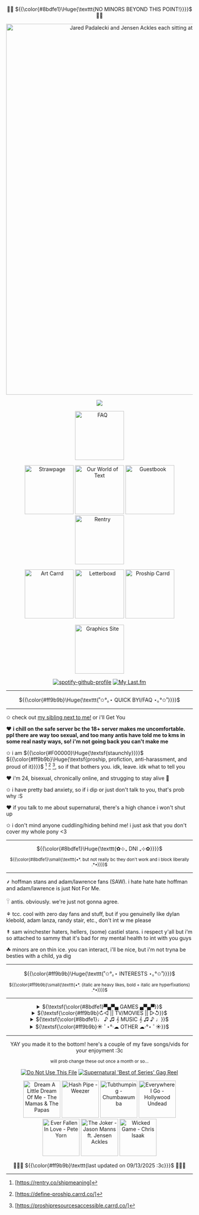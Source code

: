 <!--don't look at this it's a mess bc i'm too used to HTML and CSS </3-->
<p align="center">🌈🍖 ${{\color{#8bdfe1}\Huge{\texttt{NO MINORS BEYOND THIS POINT!}}}}$ 🍖🌈</p>

<div align="center">
  <a href="https://files.catbox.moe/3mqecu.jpg" target="_blank"><img width="1000" src="https://files.catbox.moe/ntpsn9.gif" alt="Jared Padalecki and Jensen Ackles each sitting at the end of the bed, Jared is rubbing Jensen's knee"></a>
</div> 

<!--psst, if you wanna use this, just copy paste this - ![](https://komarev.com/ghpvc/?username= YOUR USER e&color=ff63c1) - just replace "YOUR USER" with your username AND remove the spaces!  
you also need to have a blank line between the opening div and the counter :3c -->
<div align="center">

  ![](https://komarev.com/ghpvc/?username=MissSkunkye&color=ff9b9b)
</div>

<div align="center">
  <a href="https://rentry.co/skunkyfaq"><img width="132" src="https://files.catbox.moe/jtpifj.gif" alt="FAQ"></a>
  
  <a href="https://missskunkyver2.straw.page/" target="_blank"><img width="132" src="https://files.catbox.moe/j602wy.gif" alt="Strawpage"></a>
  <a href="https://ourworldoftext.com/skunkys_world" target="_blank"><img width="132" src="https://files.catbox.moe/6acbgf.gif" alt="Our World of Text"></a>
  <a href="https://users3.smartgb.com/g/g.php?a=s&amp;i=g36-36309-7f" target="_blank"><img width="132" src="https://files.catbox.moe/cfi3wz.gif" alt="Guestbook"></a>
  <a href="https://rentry.co/missskunky" target="_blank"><img width="132" src="https://files.catbox.moe/ak5liq.gif" alt="Rentry"></a>
 <br>
 <!-- replace below w <a href="https://missskunkyart.crd.co/" target="_blank"><img width="132" src="https://files.catbox.moe/t5g6zd.gif" alt="Art Carrd"></a> -->
  <a href="https://missskunkyart.crd.co/" target="_blank"><img width="132" src="https://files.catbox.moe/ujviwy.gif" alt="Art Carrd"></a>
  <a href="https://letterboxd.com/Skunk314/" target="_blank"><img width="132" src="https://files.catbox.moe/tr8akb.gif" alt="Letterboxd"></a>
  <a href="https://proshipresourcesaccessible.carrd.co/" target="_blank"><img width="132" src="https://files.catbox.moe/qsu37q.gif" alt="Proship Carrd"></a>
  
  <a href="https://missskunky-graphics.neocities.org/" target="_blank"><img width="132" src="https://files.catbox.moe/kv2t3n.gif" alt="Graphics Site"></a>
</div>

<!--for the spotify one, you need to go to https://github.com/kittinan/spotify-github-profile and follow the steps!
  
    for the last.fm one, you need to go to https://github.com/JeffreyCA/lastfm-recently-played-readme and do the same :3c-->
<div align="center">
  
  [![spotify-github-profile](https://spotify-github-profile.kittinanx.com/api/view?uid=12136013103&cover_image=true&theme=default&show_offline=true&background_color=886f94&interchange=true&bar_color=ffffff&bar_color_cover=true)](https://spotify-github-profile.kittinanx.com/api/view?uid=12136013103&redirect=true)
  [![My Last.fm](https://lastfm-recently-played.vercel.app/api?user=missskunky&count=7&show_user=always&header_style=compact_stats_only&bg_color=886f94&width=320)](https://www.last.fm/user/missskunky)
</div>

*******
<p align="center">${{\color{#ff9b9b}\Huge{\texttt{˚✩°｡⋆ QUICK BYI/FAQ ⋆｡°✩˚}}}}$</h2>

*******
  ✩ check out <a href="https://github.com/Michael-Afton1983">my sibling next to me!</a> or i'll Get You
 
  ♥ <strong>i chill on the safe server bc the 18+ server makes me uncomfortable. ppl there are way too sexual, and too many antis have told me to kms in some real nasty ways, so! i'm not going back you can't      make me</strong>
 
  ✩ i am ${{\color{#F00000}\Huge{\textsf{staunchly}}}}$ ${{\color{#ff9b9b}\Huge{\textsf{proship, profiction, anti-harassment, and proud of it}}}}$ [^1] [^2] [^3], so if that bothers you. idk, leave. idk what to   tell you
 
  ♥ i'm 24, bisexual, chronically online, and strugging to stay alive 🤙
 
  ✩ i have pretty bad anxiety, so if i dip or just don't talk to you, that's prob why :S
 
  ♥ if you talk to me about supernatural, there's a high chance i won't shut up

  ✩ i don't mind anyone cuddling/hiding behind me! i just ask that you don't cover my whole pony <3
*******

<p align="center">${{\color{#8bdfe1}\Huge{\texttt{✿⊹₊ DNI ₊⊹✿}}}}$ </p>
<p align="center"><sup> ${{\color{#8bdfe1}\small{\texttt{•*. but not really bc they don't work and i block liberally .*•}}}}$ </sup></p>

*******
  ⸙ hoffman stans and adam/lawrence fans (SAW). i hate hate hate hoffman and adam/lawrence is just Not For Me. 

  𓋼 antis. obviously. we're just not gonna agree.

  ⚘ tcc. cool with zero day fans and stuff, but if you genuinelly like dylan klebold, adam lanza, randy stair, etc., don't int w me please

  ↟ sam winchester haters, hellers, (some) castiel stans. i respect y'all but i'm so attached to sammy that it's bad for my mental health to int with you guys

  ☘︎ minors are on thin ice. you can interact, i'll be nice, but i'm not tryna be besties with a child, ya dig
*******
<p align="center">${{\color{#ff9b9b}\Huge{\texttt{˚✩°｡⋆ INTERESTS ⋆｡°✩˚}}}}$ </p>
<p align="center"><sup> ${{\color{#ff9b9b}\small{\texttt{•*. (italic are heavy likes, bold + italic are hyperfixations) .*•}}}}$ </sup></p>

*******
<div align="center">  
          <!--  GAMES  -->  
  <details>
    <summary>${\textsf{\color{#8bdfe1}▀▄▀▄ GAMES ▄▀▄▀}}$</summary>
    <table>
      <tr>
        <td><i>stardew valley</i></th>
        <td><i>pony town</i></th>
        <td><b><i>fnaf sb</b></i></td>
        <td>TCOAAL</td>
      </tr>
      <tr>
        <td>animal crossing</td>
        <td><i>powerwash sim</i></td>
        <td><b><i>roblox</i></b></td>
        <td>sonic</td>
      </tr>
      <tr>
        <td>minecraft</td>
        <td><b><i>portal</i></b></td>
        <td><i>mass effect</i></td>
        <td>subnautica</td>
      </tr>
      <tr>
        <td>skyrim</td>
        <td>outlast</td>
        <td><b><i>myhouse.wad</i></b></td>
        <td>mario kart</td>
      </tr>
    </table>
  </details>
          <!--  MOVIES  -->
  <details>
    <summary>${\textsf{\color{#ff9b9b}↻◁ || TV/MOVIES || ▷↺}}$</summary>
    <table>
      <tr>
        <td><b><i>MCU</i></b></td>
        <td><i>iasip</i></td>
        <td><b><i>SUPERNATURAL</i></b></td>
        <td><i>WKUK</i></td>
      </tr>
      <tr>
        <td><i>smiling friends</i></td>
        <td><b><i>monsters inc</i></b></td>
        <td><i>twin peaks</i></td>
        <td><i>american dad</i></td>
      </tr>
      <tr>
        <td>american horror story</td>
        <td>family guy</td>
        <td>spongebob</td>
        <td>tawog</td>
      </tr>
      <tr>
        <td><i>haunting of hill house</i></td>
        <td>SAW</td>
        <td>tadc</td>
        <td><i>flapjack</i></td>
      </tr>
    </table>
  </details>
          <!--  MUSIC  -->
  <details>
    <table>
      <summary>${\textsf{\color{#8bdfe1}♩ ♪ ♫ 𝄞 MUSIC 𝄞 ♫ ♪ ♩}}$</summary>
      <tr>
        <td><b><i>heathers</i></b></td>
        <td><i>ride the cyclone</i></td>
        <td><i>cats</i></td>
        <td><b><i>cabaret</i></b></td>
      </tr>
      <tr>
        <td><i>chicago</i></td>
        <td>fall out boy</td>
        <td>green day</td>
        <td>three days grace</td>
      </tr>
      <tr>
        <td>panic at the disco</td>
        <td>blink-182</td>
        <td>hollywood undead</td>
        <td>chappell roan</td>
      </tr>
      <tr>
        <td><i>my chemical romance</i></td>
        <td>kesha</td>
        <td>joji</td>
        <td>symmetry icon ;)</td>
      </tr>
    </table>
  </details>
          <!--  OTHER  -->
  <details>
    <summary>${\textsf{\color{#ff9b9b}☀︎ ﾟ⋆°·☁︎ OTHER ☁︎·°⋆ ﾟ☀︎}}$</summary>
    <table>
      <tr>
        <td><i>creepcast/wendigoon/papa meat!</i></td>
        <td><i>markiplier</i></td>
        <td>jeremiah 985</td>
        <td>car crash videos</td>
      </tr>
      <tr>
        <td>creepypasta</td>
        <td><i>police bodycam vids</i></td>
        <td>furries</td>
        <td>horror</td>
      </tr>
      <tr>
        <td><i>astralspiff</i></td>
        <td>tapirs</td>
        <td>gene from the beatles</td>
        <td>sammy</td>
      </tr>
      <tr>
        <td><b><i>wincest</i></b></td>
        <td><i>tumblr</i></td>
        <td><b><i>RDJ</i></b></td>
        <td><b><i>JARED PADALECKI</i></b></td>
      </tr>
    </table>
  </details>
</div>

*******
<div align="center">
  <p>YAY you made it to the bottom! here's a couple of my fave songs/vids for your enjoyment :3c</p>
  <sup>will prob change these out once a month or so...</sup>

  <a href="https://www.youtube.com/watch?v=EbxoDbcoZs4&amp;t=5090s" title="Do Not Use This File"><img src="https://files.catbox.moe/4bxdae.png" alt="Do Not Use This File"></a>
  <a href="https://www.youtube.com/watch?v=MMdXZV41jM0" title="Supernatural 'Best of Series' Gag Reel"><img src="https://files.catbox.moe/19hk80.png" alt="Supernatural 'Best of Series' Gag Reel"></a>

<!--
  <a href="https://youtu.be/KBzaZXbhIzc?si=MbiABOvI2JQu1V1B" title="Jackie's Box - Otamatone Cover"><img src="https://files.catbox.moe/mmcfgi.png" alt="Jackie's Box - Otamatone Cover"></a>
  <a href="https://youtu.be/9wJI0JaFXps?si=4skbttu9VxCgFP-Z" title="Trying To Find My Worst Fears (feat. Wendigoon)"><img src="https://files.catbox.moe/lsmoc1.png" alt="Trying To Find My Worst Fears (feat. Wendigoon)"></a>
  <a href="https://youtu.be/ESOyXKytHr4?si=oeewU7HBN15gZCaU" title="FF Debates 2011: Elijah Wood Challenges Dominic Monaghan"><img src="https://files.catbox.moe/f05v0o.png" alt="FF Debates 2011: Elijah Wood Challenges Dominic Monaghan"></a>
  <a href="https://youtu.be/ESOyXKytHr4?si=oeewU7HBN15gZCaU" title="buddy holly bitcrushed nightcore"><img src="https://files.catbox.moe/7767nr.png" alt="buddy holly bitcrushed nightcore"></a>
  <a href="https://youtu.be/m--6ifZXy5k?si=MWL1qRvlxw7srsXv" title="THE VIDEO ENDS WHEN I SOIL MYSELF"><img src="https://files.catbox.moe/0ajaga.png" alt="THE VIDEO ENDS WHEN I SOIL MYSELF"></a>
  <a href="https://youtu.be/ME4-lQOa88U?si=LK91-ozuxIIKbdUj" title="Evil"><img src="https://files.catbox.moe/zqlnkv.png" alt="Evil"></a>
  <a href="https://www.youtube.com/watch?v=QxJZ7giOefs" title="No One Can Find This "Creepy Dinosaur" Game..."><img src="https://files.catbox.moe/v8x5rd.png" alt="No One Can Find This "Creepy Dinosaur" Game..."></a>
  <a href="https://www.youtube.com/watch?v=jJfgHa49GX0" title="Defunctland: The History of the Worst SeaWorld Ride, Submarine Quest"><img src="https://files.catbox.moe/kcr5kn.png" alt="Defunctland: The History of the Worst SeaWorld Ride, Submarine Quest"></a>
  <a href="https://youtu.be/uk_3q6XAH1Q?si=x0w49GbVYDzWPv8o" title="Cemetary Drive (Sigma Wolf Version) | My Chemical Romance Karaoke"><img src="https://files.catbox.moe/j58ace.png" alt="Cemetary Drive (Sigma Wolf Version) | My Chemical Romance Karaoke"></a>
  <a href="https://youtu.be/iWG3KZSzqUY?si=3ySzXI14tgkdb8V5" title="squirrel stapler"><img src="https://files.catbox.moe/tldi9t.png" alt="squirrel stapler"></a>
  <a href="https://youtu.be/sdDpoQFre18?si=-hzkcFrXhhwdpbPp" title="Vinesauce Joel Animated - The Amogus Incident"><img src="https://files.catbox.moe/tw74rr.png" alt="Vinesauce Joel Animated - The Amogus Incident"></a>
  <a href="https://www.youtube.com/watch?v=YfBVNpiTKJ8" title="Shut the Hell Up Ringo"><img src="https://files.catbox.moe/kai84n.png" alt="Shut the Hell Up Ringo"></a>
  <a href="https://www.youtube.com/watch?v=5Bn6_izrPPw" title=" The Little Mermaid - Under the Sea Adventure: A Virtual Ride Inspired by Disney Imagineers "><img src="https://files.catbox.moe/o1xg0h.png" alt=" The Little Mermaid - Under the Sea Adventure: A Virtual Ride Inspired by Disney Imagineers "></a>
  <a href="https://www.youtube.com/watch?v=bZTQTsswQWg" title="[Vinesauce] Vinny - WHY DID HE SAY THAT"><img src="https://files.catbox.moe/ddp4xp.png" alt="[Vinesauce] Vinny - WHY DID HE SAY THAT"></a>
  <a href="" title=""><img src="" alt=""></a>
-->

  <a href="https://www.youtube.com/watch?v=v8I5vDewcZo&list=RDv8I5vDewcZo&start_radio=1" title="Dream A Little Dream Of Me - The Mamas & The Papas"><img width="100" src="https://files.catbox.moe/wtwhoa.png" alt="Dream A Little Dream Of Me - The Mamas & The Papas"></a>
  <a href="https://www.youtube.com/watch?v=fg_68MBzpzQ" title="Hash Pipe - Weezer"><img width="100" src="https://files.catbox.moe/m2sufl.png" alt="Hash Pipe - Weezer"></a>
  <a href="https://www.youtube.com/watch?v=yW5oTzftgjY&list=RDyW5oTzftgjY&start_radio=1" title="Tubthumping - Chumbawumba"><img width="100" src="https://files.catbox.moe/5eqwm4.png" alt="Tubthumping - Chumbawumba"></a>
  <a href="https://www.youtube.com/watch?v=7EotPOafJ3A&list=RD7EotPOafJ3A&start_radio=1" title="Everywhere I Go - Hollywood Undead"><img width="100" src="https://files.catbox.moe/zil3sz.png" alt="Everywhere I Go - Hollywood Undead"></a>
  <a href="https://youtu.be/c9EkjTk6EdA?si=yoMEzw6UoEN6OgSo" title="Ever Fallen In Love - Pete Yorn"><img width="100" src="https://files.catbox.moe/2fx2j7.png" alt="Ever Fallen In Love - Pete Yorn"></a>
  <a href="https://www.youtube.com/watch?v=1g552MIDLzA" title="The Joker - Jason Manns ft. Jensen Ackles"><img width="100" src="https://files.catbox.moe/pb9qv8.png" alt="The Joker - Jason Manns ft. Jensen Ackles"></a>
  <a href="https://www.youtube.com/watch?v=oadhHk2xs6c" title="Wicked Game - Chris Isaak"><img width="100" src="https://files.catbox.moe/xjv2t0.png" alt="Wicked Game - Chris Isaak"></a>
  
<!--
  <a href="https://www.youtube.com/watch?v=pJpyQohQ3RI" title="Bombshell Blonde - Owl City"><img width="100" src="https://files.catbox.moe/woogps.png" alt="Bombshell Blonde - Owl City"></a>
  <a href="https://www.youtube.com/watch?v=5EeTkF-SLxE" title="Temporary Secretary (2011 Remaster)"><img width="100" src="https://files.catbox.moe/qldb0l.png" alt="Temporary Secretary (2011 Remaster)"></a>
  <a href="https://www.youtube.com/watch?v=MPUCEz-RCg0" title="ChuChu Lovely MuniMuni MuraMura PrinPrin Boron Nururu ReroRero"><img width="100" src="https://files.catbox.moe/8d1edh.png" alt="ChuChu Lovely   MuniMuni MuraMura PrinPrin Boron Nururu ReroRero"></a>
  <a href="https://www.youtube.com/watch?v=PSoOFn3wQV4" title="The Bangles - Eternal Flame (Official Video)"><img width="100" src="https://files.catbox.moe/ck8m5g.png" alt="The Bangles - Eternal Flame (Official Video)"></a>
  <a href="https://www.youtube.com/watch?v=Gw0YeT0nJ3A" title="Rilo Kiley - Portions For Foxes (Official Video)"><img width="100" src="https://files.catbox.moe/19c5pp.png" alt="Rilo Kiley - Portions For Foxes (Official Video)"></a>
  <a href="https://www.youtube.com/watch?v=_DboMAghWcA" title="Rise Against - Hero Of War (Official Video)"><img width="100" src="https://files.catbox.moe/s1x3as.png" alt="Rise Against - Hero Of War (Official Video)"></a>
  <a href="https://www.youtube.com/watch?v=ofwFr8o8p0Y" title="Brown Eyed Girls 'Abracadabra'"><img width="100" src="https://files.catbox.moe/qt6ies.png" alt="Brown Eyed Girls 'Abracadabra'"></a>
  <a href="" title=""><img width="100" src="" alt=""></a>
-->
  🤍🦨🖤 ${{\color{#ff9b9b}\texttt{last updated on 09/13/2025 :3c}}}$ 🖤🦨🤍
</div>

[^1]:[https://rentry.co/shipmeaning]
[^2]:[https://define-proship.carrd.co/]
[^3]:[https://proshipresourcesaccessible.carrd.co/]

<!--
shhhhh secret sam winchester
░░░░  ░░  ░░  ░░░░  ░░░░░░░░░░░░░░  ░░  ░░  ░░  ░░            ░░      ░░  ░░    ░░░░    ▒▒░░▒▒                ░░  ░░░░  ░░░░░░░░    ░░  ░░░░░░░░░░░░░░░░░░░░  ░░
  ░░░░  ░░  ░░░░░░░░░░  ░░  ░░    ░░  ░░      ░░░░    ░░  ░░  ░░  ░░░░░░      ░░  ░░░░  ░░░░░░            ░░░░    ░░  ░░░░░░░░░░░░░░  ░░░░░░░░░░░░░░  ░░░░░░░░░░
  ░░  ░░░░░░  ░░      ░░░░  ░░  ░░  ░░  ░░  ░░  ░░    ░░        ░░      ░░░░          ░░  ░░░░              ░░░░░░  ░░      ░░░░░░  ░░  ░░░░░░░░░░░░░░░░  ░░  ░░
░░  ░░    ░░    ░░  ░░    ░░  ░░              ░░                  ░░░░  ░░░░░░        ░░  ░░░░░░              ░░░░░░░░    ░░░░  ░░░░░░░░░░░░░░░░░░░░░░░░░░░░░░  
  ░░  ░░      ░░  ░░    ░░        ░░  ░░  ░░                    ░░  ░░▒▒░░  ░░          ░░  ░░          ░░  ░░░░░░░░░░░░░░  ░░  ░░  ░░░░░░░░░░░░░░░░░░░░  ░░░░░░
      ░░    ░░        ░░  ░░░░  ░░  ░░  ░░                ░░  ░░░░░░  ░░░░░░░░                      ░░░░    ░░░░░░░░░░    ░░  ░░░░░░░░  ░░░░░░░░░░░░░░░░░░░░  ░░
░░  ░░  ░░      ░░  ░░  ░░    ░░              ░░          ░░  ░░  ░░    ░░                  ░░              ░░░░  ░░░░░░    ░░  ░░░░░░░░  ░░░░░░░░░░░░░░  ░░░░░░
░░░░  ░░░░░░  ░░  ░░  ░░    ░░    ░░  ░░  ░░                ░░        ░░              ░░      ░░    ░░              ░░▒▒      ░░░░  ░░  ░░░░░░░░░░░░░░░░░░  ░░  
░░░░░░  ░░░░░░░░░░  ░░░░░░░░        ░░░░░░  ░░          ░░▒▒░░▒▒▒▒░░░░░░        ░░      ░░░░░░░░                ░░      ░░      ░░  ░░░░  ░░░░░░░░░░░░░░░░░░░░░░
░░░░░░░░░░░░░░░░░░░░░░░░░░░░░░░░  ░░    ░░  ░░        ░░▒▒▒▒▒▒▒▒▒▒▒▒▒▒░░░░░░░░░░░░░░░░░░░░░░░░░░░░            ░░░░░░░░░░  ░░  ░░    ░░░░░░  ░░░░░░░░░░░░  ░░░░  
░░░░░░░░░░░░░░░░░░░░░░░░░░  ░░      ░░░░  ░░        ░░▒▒▒▒▒▒▒▒▒▒▒▒▒▒▓▓▓▓▒▒▒▒░░░░░░░░░░░░▒▒░░▒▒▒▒░░░░░░░░░░░░      ░░░░    ░░      ░░    ░░  ░░░░░░░░░░░░░░░░░░░░
░░░░░░░░░░░░░░░░░░░░░░░░░░░░    ░░░░░░  ░░        ░░▒▒▒▒▒▒▒▒▓▓▒▒▓▓▓▓▓▓▒▒▓▓▒▒▒▒▓▓▒▒▒▒▓▓▒▒▓▓▓▓▒▒▒▒▒▒▒▒▒▒░░░░  ░░  ░░  ░░        ░░    ░░  ░░░░  ░░░░░░░░░░░░░░░░░░
░░░░░░░░░░░░░░░░░░░░░░░░  ░░      ░░░░░░░░        ░░▒▒▒▒▒▒▓▓▓▓▓▓▓▓▓▓▓▓▓▓▓▓▓▓▒▒▓▓▒▒▓▓▓▓▓▓▓▓▓▓▓▓▓▓▒▒▒▒▒▒▒▒░░░░░░░░    ░░            ░░  ░░    ░░░░░░░░░░░░░░  ░░  
░░░░░░░░░░░░░░░░░░░░░░          ░░░░  ░░  ░░    ░░▒▒▒▒▒▒▓▓▓▓▓▓▒▒▒▒▓▓▒▒▓▓▓▓▒▒▓▓▒▒▒▒▓▓▒▒▓▓▓▓▓▓▓▓▒▒▓▓▒▒▒▒▒▒▒▒░░░░░░                ░░░░░░      ░░  ░░░░░░░░  ░░  ░░
░░░░░░░░░░░░░░░░░░░░░░░░          ░░  ░░  ░░    ░░▒▒▒▒▓▓▓▓▒▒▓▓▓▓▓▓▓▓▓▓▓▓▓▓▓▓▒▒▓▓▒▒▒▒▒▒▒▒▓▓▒▒▓▓▒▒▓▓▒▒▒▒▒▒▒▒░░░░░░░░                          ░░  ░░░░░░░░░░  ░░░░
░░░░░░░░░░░░░░░░░░░░░░          ░░  ░░    ░░    ▒▒▒▒▓▓▒▒▓▓▓▓▒▒▓▓▒▒▒▒▒▒▒▒▒▒▓▓▒▒▓▓▓▓▓▓▓▓▓▓▓▓▓▓▓▓▒▒▓▓▒▒▒▒▒▒▒▒▒▒░░░░░░                ░░░░░░      ░░░░░░░░░░░░░░░░░░
░░░░░░░░░░░░░░░░░░░░          ░░    ░░    ▒▒    ▒▒▒▒▓▓▒▒▓▓▓▓▓▓▓▓▓▓▓▓▓▓▓▓▓▓▓▓▒▒▒▒▒▒▒▒▒▒▒▒▒▒▒▒▓▓▒▒▓▓▒▒▒▒▒▒▒▒░░▒▒░░░░░░░░              ░░            ░░░░░░░░  ░░  
░░░░░░░░░░░░░░░░░░░░                ░░  ░░▒▒  ░░▒▒▒▒▓▓▓▓▒▒▓▓▒▒▓▓▒▒▒▒▒▒▒▒▒▒▓▓▓▓▓▓▓▓▓▓▓▓▒▒▒▒▒▒▒▒▒▒▒▒▒▒▒▒▒▒▒▒▒▒░░░░░░░░                ░░░░        ░░░░░░░░░░░░░░░░
░░░░░░░░░░░░░░░░░░                    ░░░░░░  ░░▒▒▒▒▒▒▒▒▓▓▒▒▓▓▓▓▓▓▓▓▓▓▓▓▒▒▒▒▒▒▒▒▒▒▒▒▒▒▒▒▒▒▒▒▒▒▒▒▒▒▒▒▒▒▒▒▒▒▒▒▒▒▒▒░░░░░░              ░░░░░░        ░░░░░░░░  ░░░░
░░░░░░░░░░░░░░░░░░        ░░      ░░  ░░░░░░░░░░▒▒▓▓▒▒▓▓▓▓▓▓▒▒▓▓▓▓▒▒▓▓▒▒▓▓▓▓▓▓▓▓▒▒▓▓▒▒▒▒▒▒▒▒▒▒▒▒▒▒▒▒▒▒▒▒▒▒▒▒▒▒░░░░░░░░              ░░  ░░        ░░░░░░░░░░░░  
░░░░░░░░░░░░░░░░░░        ░░      ░░  ░░░░░░░░▒▒▒▒▒▒▓▓▒▒▓▓▒▒▓▓▒▒▒▒▒▒▒▒▓▓▓▓▓▓▒▒▓▓▓▓▒▒▓▓▒▒▒▒▒▒▓▓▒▒▓▓▒▒▓▓▒▒▒▒▒▒▒▒▒▒░░░░░░░░              ░░░░        ░░░░░░░░░░  ░░
░░░░░░░░░░░░░░░░░░      ░░            ░░░░░░░░▒▒▓▓▓▓▓▓▓▓▓▓▓▓▓▓▓▓▓▓▓▓▓▓▓▓▓▓▒▒▓▓▒▒▒▒▓▓▓▓▒▒▓▓▓▓▒▒▓▓▒▒▒▒▒▒▒▒▒▒▒▒▒▒░░▒▒░░░░░░                ░░        ░░░░░░░░░░░░  
░░░░░░░░░░░░░░░░░░      ░░░░    ░░  ▒▒░░░░░░░░▒▒▒▒▓▓▓▓▓▓▓▓▓▓▓▓▓▓▓▓▓▓▓▓▓▓▓▓▓▓▓▓▒▒▓▓▓▓▓▓▓▓▓▓▓▓▓▓▒▒▓▓▓▓▓▓▒▒▒▒▒▒▒▒▒▒░░░░░░░░░░              ░░░░      ░░░░░░░░░░░░░░
░░░░░░░░░░░░░░░░        ░░            ░░  ░░░░░░▒▒░░▓▓▓▓▓▓▓▓▓▓▓▓▒▒▓▓▒▒▓▓▓▓▓▓▓▓▓▓▓▓▓▓▓▓▓▓▓▓▓▓▓▓▓▓▓▓▒▒▒▒▓▓▒▒▒▒▒▒▒▒▒▒░░░░░░                ░░        ░░░░░░░░░░  ░░
░░░░░░░░░░░░░░░░░░      ░░    ░░  ░░░░    ░░▒▒▒▒▒▒░░░░░░░░░░░░░░▒▒▒▒▓▓▓▓▓▓▓▓▓▓▓▓▓▓▓▓▓▓▓▓▓▓▓▓▓▓▓▓▓▓▓▓▓▓▓▓▒▒▒▒▒▒▒▒▒▒▒▒░░░░░░                          ░░░░░░░░░░
░░░░░░░░░░░░░░░░░░                ░░░░    ▒▒▓▓▓▓▓▓▓▓▒▒▒▒░░░░▒▒▒▒▒▒▒▒▒▒▓▓▓▓▓▓▓▓▓▓▓▓▓▓▓▓▓▓▓▓▓▓▓▓▓▓▓▓▓▓▓▓▒▒▓▓▒▒▒▒▒▒░░░░░░░░                            ░░░░░░░░░░░░
░░░░░░░░░░░░░░░░░░                  ░░░░░░▓▓▓▓▓▓▓▓▓▓▓▓▓▓▒▒▒▒▒▒▒▒▒▒▒▒▓▓▓▓▓▓▓▓▓▓▓▓▓▓▒▒▒▒░░▒▒▒▒▒▒▒▒▒▒▒▒▒▒▒▒▒▒▒▒▒▒░░▒▒▒▒░░░░                  ░░      ░░░░░░░░░░░░░░
░░░░░░░░░░░░░░░░░░              ░░░░  ░░░░▓▓▒▒▓▓▒▒▒▒▓▓▒▒▓▓▒▒▓▓▓▓▒▒▓▓▓▓▓▓▓▓▓▓▓▓▓▓▒▒▒▒▒▒░░░░░░░░░░░░░░░░▒▒▒▒▒▒▒▒▒▒▒▒░░░░░░                  ░░        ░░░░░░░░░░
░░░░░░░░░░░░░░░░░░                  ░░░░▒▒▒▒▒▒▒▒▒▒▒▒▒▒▒▒▒▒▒▒▒▒▒▒▓▓▒▒▓▓▓▓▓▓▓▓▓▓▒▒▒▒▒▒▒▒░░░░      ░░░░░░░░░░▒▒▒▒▒▒▒▒▒▒▒▒░░                  ░░        ░░░░░░░░░░░░
░░░░░░░░░░░░░░░░░░            ░░  ░░░░░░▒▒▒▒░░▒▒▒▒▒▒▒▒░░░░▒▒▒▒▒▒▒▒▓▓▓▓▓▓▒▒▒▒▒▒▒▒▒▒▒▒░░░░░░░░░░  ░░▒▒░░▒▒░░▒▒░░░░▒▒▒▒░░░░                  ░░        ░░░░░░░░░░░░
░░░░░░░░░░░░░░░░░░                ░░░░░░░░▒▒▒▒░░░░░░    ░░░░▒▒▒▒▒▒▒▒▓▓▓▓▓▓▒▒▒▒▒▒▒▒░░░░░░░░▒▒░░░░░░░░░░░░▒▒▒▒▒▒▒▒▒▒▒▒░░░░                            ░░░░░░░░░░░░
░░░░░░░░░░░░░░░░░░              ░░░░▒▒░░░░░░░░░░▓▓  ██  ░░░░░░▒▒▒▒▒▒▓▓▓▓▓▓▒▒▒▒░░░░░░░░░░░░░░  ░░░░░░░░░░▒▒░░▒▒▒▒░░▒▒░░░░                            ░░░░░░░░░░░░
░░░░░░░░░░░░░░░░░░          ░░  ░░▒▒▒▒░░▒▒▒▒▒▒▒▒██  ░░░░░░▒▒░░▒▒▒▒▒▒▓▓▓▓▓▓▒▒░░░░░░░░░░░░  ▒▒░░░░░░░░░░░░░░░░░░░░▒▒▒▒▒▒░░                              ░░░░░░░░░░
░░░░░░░░░░░░░░░░░░            ░░░░▒▒▒▒░░▒▒▓▓▒▒▒▒▒▒▓▓▒▒░░▒▒▒▒▒▒▓▓▓▓▓▓▓▓▓▓▓▓▒▒▒▒░░░░░░░░░░░░▒▒  ▓▓    ░░░░░░░░░░░░░░▒▒░░░░░░                            ░░░░░░░░░░
░░░░░░░░░░░░░░░░░░        ░░    ░░▒▒▒▒▒▒▓▓▓▓▓▓▒▒▓▓▒▒▓▓▒▒▒▒▒▒▒▒▓▓▓▓▓▓▓▓▓▓▓▓▓▓▒▒░░░░░░░░  ▓▓▓▓░░  ░░  ░░  ░░░░░░░░░░▒▒▒▒░░░░                            ░░░░░░░░░░
░░░░░░░░░░░░░░░░░░          ░░  ▒▒▒▒░░▓▓▓▓▒▒▓▓▓▓▓▓▓▓▓▓▒▒▓▓▓▓▓▓▓▓▓▓▓▓▓▓▓▓▓▓▓▓▒▒▒▒░░░░▒▒▒▒▒▒▓▓░░░░  ▒▒░░  ░░░░░░░░▒▒▒▒░░▒▒░░              ░░            ░░░░░░░░░░
░░░░░░░░░░░░░░░░░░  ░░    ░░  ░░▒▒▒▒▒▒▓▓▓▓▓▓▓▓▒▒▓▓▓▓▓▓▓▓▓▓▓▓▓▓▓▓▓▓▓▓▓▓▓▓▒▒▒▒▒▒▒▒▒▒▒▒▒▒▒▒▒▒▒▒▒▒▒▒▒▒▒▒  ░░  ░░░░░░▒▒▒▒▒▒░░                              ░░░░░░░░
░░░░░░░░░░░░░░░░░░░░░░        ░░░░▒▒▓▓▓▓▓▓▓▓▓▓▓▓▓▓▓▓▓▓▓▓▓▓▓▓▓▓▓▓▓▓▓▓▓▓▓▓▓▓▒▒▒▒▒▒▒▒▒▒▒▒▒▒▒▒▒▒▒▒▒▒▒▒▒▒░░▒▒▒▒▒▒▒▒▒▒▒▒▒▒▒▒░░░░░░                            ░░░░░░░░
░░░░░░░░░░░░░░░░░░░░░░░░▒▒░░  ░░░░▒▒▒▒▓▓▓▓▓▓▓▓▓▓▓▓▓▓▓▓▓▓▓▓▓▓▓▓▓▓▓▓▓▓▓▓▓▓▓▓▒▒▒▒▒▒▒▒▒▒▒▒▓▓▓▓▓▓▓▓▓▓▒▒▒▒▒▒▒▒▒▒▒▒▒▒▒▒▒▒▒▒▒▒▒▒░░                              ░░░░░░░░
░░░░░░░░░░░░░░░░░░░░░░  ▒▒░░░░░░░░▓▓▓▓▓▓▓▓▓▓▓▓▓▓▓▓▓▓▓▓▓▓▓▓▓▓▓▓▓▓▓▓▓▓▓▓▓▓▓▓▒▒▒▒▒▒▒▒▒▒▓▓▓▓▓▓▒▒▓▓▒▒▓▓▓▓▒▒▓▓▒▒▓▓▓▓▓▓▒▒▒▒▒▒▒▒░░░░                            ░░░░░░  
░░░░░░░░░░░░░░░░░░░░░░  ▒▒░░░░░░▒▒▒▒▓▓▓▓▓▓▓▓▓▓▓▓▓▓▓▓▓▓▓▓▓▓▓▓▓▓▓▓▓▓▓▓▓▓▓▓▓▓▓▓▒▒▒▒▒▒▒▒▒▒▓▓▓▓▓▓▓▓▓▓▒▒▓▓▓▓▓▓▓▓▓▓▓▓▓▓▒▒▒▒▒▒▒▒░░░░                            ░░░░░░  
░░░░░░░░░░░░░░░░░░░░░░  ▒▒▒▒  ░░▒▒▒▒▓▓▓▓▓▓▓▓▓▓▓▓▓▓▓▓▓▓▓▓▓▓▓▓▓▓▓▓▓▓▓▓▓▓▓▓▓▓▓▓▒▒▒▒▒▒▒▒▓▓▓▓▓▓▓▓▓▓▓▓▓▓▓▓▓▓▓▓▓▓▓▓▓▓▓▓▒▒▒▒▒▒▒▒▒▒░░                            ░░░░░░░░
░░░░░░░░░░░░  ░░░░      ░░▓▓░░░░▒▒▒▒▒▒▓▓▒▒▓▓▓▓▓▓▓▓▓▓▓▓▓▓▓▓▓▓▓▓▒▒▓▓▓▓▓▓▓▓▒▒▓▓▓▓▒▒▒▒▒▒▒▒▒▒▓▓▓▓▓▓▓▓▓▓▓▓▒▒▓▓▒▒▓▓▓▓▒▒▒▒▒▒▒▒▒▒░░░░                          ░░  ░░░░░░
░░░░░░░░░░                ▓▓░░░░▒▒▒▒▓▓▓▓▒▒▓▓▒▒▓▓▓▓▓▓▓▓▓▓▓▓▓▓▒▒▒▒▒▒▒▒▒▒░░▒▒▒▒▓▓▒▒▒▒▒▒▒▒▒▒▓▓▓▓▓▓▓▓▒▒▓▓▒▒▒▒▓▓▒▒▒▒▒▒▒▒▒▒░░▒▒▒▒                        ░░  ░░  ░░    
░░░░░░░░░░                ▓▓▒▒░░▒▒▒▒▒▒▓▓▓▓▓▓▓▓▓▓▓▓▓▓▓▓▓▓▓▓▒▒░░  ░░▒▒▒▒░░  ░░▒▒▒▒▒▒░░▒▒▒▒▒▒▓▓▓▓▓▓▓▓▒▒▓▓▒▒▒▒▒▒▒▒▒▒▒▒▒▒▒▒▒▒▒▒                          ░░  ░░░░░░  
░░░░░░░░░░░░░░░░          ▒▒▓▓░░▒▒▒▒▓▓▒▒▓▓▒▒▓▓▓▓▓▓▓▓▓▓▓▓▓▓▒▒░░▒▒▓▓▒▒░░░░    ░░░░▒▒░░░░▒▒▒▒▓▓▓▓▒▒▒▒▒▒▒▒▒▒▒▒▒▒▒▒▒▒▒▒▒▒░░▒▒░░                            ░░░░░░░░  
░░░░░░░░░░░░░░░░░░        ░░▒▒░░▒▒▒▒▒▒▓▓▒▒▓▓▓▓▓▓▓▓▓▓▓▓▓▓▓▓▒▒▒▒▓▓▓▓▓▓░░░░░░░░░░░░░░▒▒░░▒▒▒▒▓▓▒▒▓▓▒▒▓▓▒▒▒▒▒▒▒▒▒▒▒▒░░▒▒▒▒░░░░                            ░░  ░░  ░░
░░░░░░░░░░░░░░░░            ▒▒▒▒▒▒▒▒▓▓▒▒▓▓▓▓▓▓▓▓▓▓▓▓▓▓▓▓▒▒▓▓▒▒▓▓▓▓▒▒▒▒▒▒▒▒░░░░░░▒▒▒▒▒▒▒▒▒▒▒▒▓▓▒▒▓▓▒▒▒▒▒▒▒▒▒▒▒▒░░▒▒░░▒▒░░                              ░░░░░░  ░░
░░░░░░░░░░░░░░░░              ▒▒▒▒▒▒▒▒▒▒▒▒▓▓▓▓▓▓▓▓▓▓▓▓▓▓▓▓▓▓▓▓▒▒▓▓▒▒▒▒▓▓▒▒▒▒▒▒▒▒▓▓▓▓▓▓▒▒▓▓▓▓▒▒▒▒▒▒▒▒▒▒▒▒▒▒░░▒▒▒▒▒▒▒▒░░░░░░    ░░                    ░░░░  ░░    
░░░░░░░░░░░░░░                  ▒▒▓▓▒▒▓▓▒▒▓▓▓▓▓▓▒▒▓▓▒▒▒▒▒▒▒▒▓▓▓▓▒▒▒▒▒▒▓▓▒▒▒▒▒▒▓▓▓▓▓▓▓▓▓▓▓▓▓▓▒▒▓▓▒▒▒▒▒▒▒▒▒▒▒▒░░▒▒░░░░░░░░  ░░  ░░                  ░░░░░░░░      
░░░░░░░░░░░░░░                  ▒▒▒▒▒▒▒▒▒▒▒▒▓▓▒▒▓▓▓▓▓▓▓▓▓▓▓▓▓▓▓▓▓▓▒▒▒▒▓▓▒▒▒▒▒▒▓▓▒▒▓▓▓▓▓▓▓▓▒▒▓▓▒▒▒▒▒▒▒▒▒▒░░▒▒▒▒▒▒▒▒░░░░  ░░  ░░░░                ░░░░░░░░░░  ░░  
░░░░░░░░░░░░░░                  ▒▒▒▒▒▒▓▓▒▒▓▓▒▒▓▓▓▓▒▒▓▓▒▒▓▓▓▓▓▓▓▓▓▓▓▓▓▓▓▓▓▓▓▓▒▒▒▒▓▓▒▒▓▓▒▒▓▓▓▓▒▒▒▒▒▒▒▒▒▒▒▒▒▒░░░░░░░░░░░░  ░░░░▒▒░░              ░░░░░░░░░░░░      
░░░░░░░░░░░░░░                  ▒▒▒▒▒▒▒▒▒▒▒▒▓▓▒▒▒▒▒▒▒▒▒▒▒▒▒▒▒▒▒▒▒▒▒▒▒▒▒▒▒▒▒▒▒▒▓▓▒▒▒▒▒▒▒▒▒▒▓▓▒▒▒▒▒▒▒▒▒▒░░▒▒░░▒▒▒▒░░▒▒░░░░  ░░░░                ░░░░░░░░░░░░  ░░  
░░░░░░░░░░░░░░                  ▒▒▒▒▒▒▒▒▒▒▒▒▓▓▒▒▒▒▒▒▒▒░░▒▒▒▒░░░░░░░░░░░░░░░░▒▒▒▒▒▒▒▒▒▒▒▒▒▒▒▒▒▒▒▒▒▒░░░░▒▒░░▒▒░░▒▒▒▒░░▒▒░░                        ░░░░░░  ░░      
░░░░░░░░░░░░░░░░                ▒▒▒▒▒▒▒▒▒▒▒▒▒▒▓▓▓▓▒▒▓▓▓▓▒▒▒▒▒▒▒▒▒▒▒▒▒▒▒▒░░░░░░░░░░░░░░▒▒▒▒▒▒▒▒▒▒░░▒▒░░▒▒░░▒▒▒▒▒▒░░▒▒░░░░                    ░░    ░░░░░░░░░░░░  
░░░░░░░░░░░░░░░░░░░░  ░░        ▒▒▒▒▒▒▒▒▒▒▒▒▓▓▒▒▓▓▓▓▓▓▓▓▓▓▓▓▓▓▒▒▓▓▒▒▒▒▒▒▒▒▒▒▒▒░░░░░░░░▒▒▒▒▒▒▒▒▒▒░░▒▒░░▒▒░░░░▒▒░░▒▒░░▒▒                    ░░░░░░░░░░░░░░        
░░░░░░░░░░░░░░░░░░░░░░          ▒▒▒▒▒▒▒▒▒▒▒▒▒▒▒▒▓▓▓▓▒▒▓▓▓▓▓▓▒▒▓▓▒▒▓▓▓▓▒▒▓▓▒▒▒▒▓▓▒▒▒▒▒▒▒▒▒▒▒▒▒▒░░▒▒░░▒▒░░▒▒▒▒░░▒▒░░▒▒░░                      ░░░░░░░░░░░░░░  ░░  
░░░░░░░░░░░░░░░░░░░░░░      ░░  ░░▒▒▒▒▒▒▒▒▒▒▒▒▓▓▒▒▓▓▒▒▓▓▓▓▒▒▒▒▒▒▒▒▒▒▒▒▒▒▒▒▒▒▒▒▒▒▒▒▒▒▒▒▒▒▒▒▒▒░░▒▒░░░░░░▒▒░░░░▒▒░░▒▒░░░░                      ░░░░░░░░░░░░  ░░    
░░░░░░░░░░░░░░░░░░░░░░            ▒▒▒▒▒▒▒▒▒▒▒▒▒▒▓▓▒▒▓▓▒▒▓▓▓▓▒▒▒▒▒▒▒▒▒▒▒▒▒▒▒▒▒▒▒▒▒▒▒▒▒▒▒▒▒▒░░░░░░░░▒▒░░░░░░░░▒▒░░▒▒░░                      ░░░░░░░░░░░░░░░░      
░░░░░░░░░░░░░░░░░░░░░░            ▒▒▒▒▒▒▒▒▒▒▒▒▓▓▒▒▓▓▒▒▓▓▒▒▒▒▒▒▒▒▒▒▒▒▒▒▒▒▒▒▒▒▒▒▒▒▒▒▒▒▒▒▒▒░░▒▒░░▒▒░░░░░░▒▒░░░░░░░░░░░░                  ░░░░░░░░░░░░░░░░  ░░    
░░░░░░░░░░░░░░░░░░░░                ▒▒▒▒▒▒▒▒▒▒▒▒▓▓▒▒▓▓▓▓▓▓▓▓▓▓▓▓▓▓▒▒▒▒▓▓▒▒▒▒▒▒▒▒▒▒▒▒▒▒▒▒░░░░░░░░░░░░░░░░░░░░░░░░░░░░                      ░░░░░░░░░░░░░░░░  ░░  
░░░░░░░░░░░░░░░░░░░░            ░░░░  ▒▒▒▒▒▒▒▒▒▒▓▓▓▓▓▓▓▓▓▓▓▓▓▓▓▓▓▓▓▓▓▓▓▓▓▓▓▓▒▒▒▒▒▒▒▒░░▒▒░░▒▒░░░░░░░░░░░░░░░░░░░░░░░░                        ░░░░░░░░░░░░  ░░    
░░░░░░░░░░░░░░░░░░░░    ░░░░░░░░░░    ▒▒▒▒▒▒▒▒▓▓▒▒▒▒▒▒▓▓▒▒▓▓▓▓▓▓▓▓▓▓▓▓▓▓▓▓▓▓▓▓▒▒▒▒▒▒▒▒▒▒▒▒░░░░░░░░░░░░░░░░░░░░░░░░░░░░                  ░░  ░░░░░░░░░░░░░░░░    
░░░░░░░░░░░░░░░░░░░░░░░░░░░░░░░░░░    ▒▒▒▒▒▒▒▒▒▒▒▒▓▓▓▓▒▒▓▓▓▓▓▓▓▓▓▓▓▓▓▓▓▓▒▒▒▒▒▒▒▒▒▒▒▒▒▒░░▒▒░░▒▒░░░░░░░░░░░░░░░░░░░░▒▒░░                  ░░  ░░░░░░░░░░░░  ░░    
░░░░░░░░░░░░░░░░░░░░░░░░░░░░░░░░      ▒▒▒▒▒▒▒▒▒▒▒▒▒▒▒▒▓▓▓▓▓▓▓▓▒▒▓▓▓▓▒▒▓▓▓▓▓▓▒▒▒▒▒▒▒▒▒▒▒▒░░░░░░░░░░░░░░░░░░░░░░░░░░░░░░            ░░  ░░░░░░░░░░░░░░░░░░░░░░    
░░░░░░░░░░░░░░░░░░░░░░░░░░░░░░        ▒▒▒▒▒▒▒▒░░▒▒▒▒▒▒▒▒▒▒▒▒▒▒▒▒▓▓▒▒▓▓▒▒▒▒▒▒▒▒▒▒░░▒▒░░░░░░░░▒▒░░░░░░░░░░    ░░░░▒▒░░░░          ░░░░░░░░  ░░░░░░░░░░░░░░      ░░
░░░░░░░░░░░░░░░░░░░░░░░░░░░░░░        ▒▒▒▒▒▒▒▒░░▒▒▒▒▒▒▒▒▒▒▒▒▒▒▒▒▒▒▒▒▒▒▒▒▒▒▒▒░░░░░░░░░░░░░░░░░░░░░░░░      ░░░░▒▒░░▒▒░░          ░░░░░░▒▒  ░░░░░░░░░░░░░░░░░░░░  
░░░░░░░░░░░░░░░░░░░░░░░░░░░░          ▒▒▒▒▒▒▒▒▒▒▒▒░░▒▒▒▒▒▒▒▒▒▒▒▒▒▒▒▒▒▒░░░░░░░░░░░░░░░░░░░░░░░░        ░░░░░░░░▒▒░░░░░░░░        ░░░░░░▒▒░░  ░░░░░░░░░░░░        
░░░░░░░░░░░░░░░░░░░░░░░░░░░░          ▒▒▒▒▒▒▒▒▒▒▒▒▒▒░░░░░░░░░░░░▒▒░░▒▒░░░░░░░░░░░░  ░░  ░░    ░░  ░░  ░░░░░░░░░░░░▒▒░░          ░░▒▒░░░░▒▒▒▒  ░░░░░░░░░░  ░░    
░░░░░░░░░░░░░░░░░░░░░░░░░░        ░░  ░░▒▒▒▒▒▒▒▒▒▒▒▒▒▒▒▒░░░░░░░░░░░░░░░░░░  ░░  ░░  ░░░░    ░░      ░░░░░░░░░░▒▒░░▒▒░░            ░░▒▒░░░░▒▒▒▒░░░░░░░░░░  ░░    
░░░░░░░░░░░░░░░░░░░░░░░░░░        ░░  ░░▒▒▒▒▒▒▒▒▒▒▒▒▒▒▒▒▒▒▒▒▒▒░░░░  ░░  ░░  ░░░░            ░░  ░░░░░░░░░░░░░░░░░░░░▒▒            ░░▒▒▒▒░░▒▒▒▒▒▒░░░░░░░░░░  ░░  
░░░░░░░░░░░░░░░░░░░░░░░░        ░░      ▒▒▒▒▒▒▒▒▒▒▒▒▒▒▒▒▒▒▒▒▒▒░░░░░░            ░░  ░░░░░░░░  ░░░░░░░░░░░░░░░░▒▒░░▒▒░░              ░░▒▒▒▒▒▒▒▒▒▒▓▓  ░░    ░░    
░░░░░░░░░░░░░░░░░░░░░░░░        ░░      ▒▒▒▒▒▒▒▒▒▒▒▒▒▒▒▒▒▒▒▒▒▒▒▒▒▒▒▒░░░░░░░░  ░░░░  ░░    ░░  ░░  ░░░░░░░░░░░░░░▒▒░░░░              ░░▒▒▒▒▒▒▒▒▒▒▒▒▒▒  ░░        
░░░░░░░░░░░░░░░░░░░░░░          ░░      ▒▒▒▒▒▒▒▒▒▒▒▒▒▒▒▒▒▒▒▒▒▒▒▒▒▒░░▒▒░░░░░░░░░░░░░░  ░░░░░░░░░░░░░░░░░░░░░░░░▒▒░░░░░░  ░░░░          ▒▒▒▒░░▒▒▒▒▒▒▒▒▒▒▒▒▒▒░░    
░░░░░░░░░░░░░░░░░░░░░░        ░░░░      ░░▒▒▒▒▒▒▒▒▒▒▒▒▒▒▒▒▒▒▒▒▒▒▒▒▒▒▒▒░░░░░░░░░░  ░░░░    ░░░░░░░░░░░░░░░░░░░░░░▒▒░░░░                ░░▒▒▒▒▒▒░░▒▒▒▒▒▒▒▒▒▒▒▒▒▒▒▒
░░░░░░░░░░░░░░░░░░░░          ░░░░      ░░▒▒▒▒▒▒▒▒▒▒▒▒▒▒▒▒▒▒▒▒▒▒▒▒▒▒▒▒░░▒▒░░░░░░░░░░░░  ░░░░  ░░░░░░░░░░░░░░░░░░░░░░    ░░░░            ▒▒▒▒▒▒▒▒▒▒▒▒▒▒▒▒▒▒▒▒▒▒▒▒
░░░░░░░░░░░░░░░░▒▒░░          ░░          ▒▒▒▒▒▒▒▒▒▒▒▒▒▒▒▒▒▒▒▒▒▒▒▒▒▒▒▒░░░░░░░░░░░░░░░░░░░░░░░░░░░░░░░░░░░░░░░░░░▒▒░░    ░░          ░░  ░░▒▒▒▒░░▒▒▒▒▒▒▒▒▒▒▒▒▒▒▒▒
░░░░░░░░░░░░░░░░░░            ░░          ▒▒▒▒▒▒▒▒▒▒▒▒▒▒▒▒▒▒▒▒▒▒▒▒▒▒░░▒▒▒▒░░░░▒▒░░░░░░░░░░░░░░░░░░░░░░░░░░░░░░░░░░░░    ░░              ░░▒▒▒▒▒▒▒▒▒▒░░▒▒▒▒▒▒▒▒▒▒
░░░░░░░░░░░░░░▒▒░░▒▒          ░░          ▒▒▒▒▒▒▒▒▒▒▒▒▒▒▒▒▒▒▒▒▒▒▒▒▒▒░░▒▒▒▒▒▒▒▒░░░░░░░░░░░░░░░░░░░░▒▒░░░░░░░░▒▒▒▒░░    ░░░░            ░░░░▒▒▒▒░░░░▒▒▒▒░░▒▒░░▒▒▒▒
░░░░░░░░░░░░░░▒▒              ░░          ▒▒▒▒▒▒▒▒▒▒▒▒▒▒▒▒▒▒▒▒▒▒▒▒▒▒▒▒▒▒▒▒▒▒░░▒▒░░░░░░░░░░░░░░▒▒░░░░░░░░░░▒▒░░░░░░    ░░░░░░        ░░░░░░▒▒▒▒░░▒▒░░▒▒▒▒▒▒▒▒▒▒▒▒
tell no one of this (except me. tell me if you see this.)
-->


